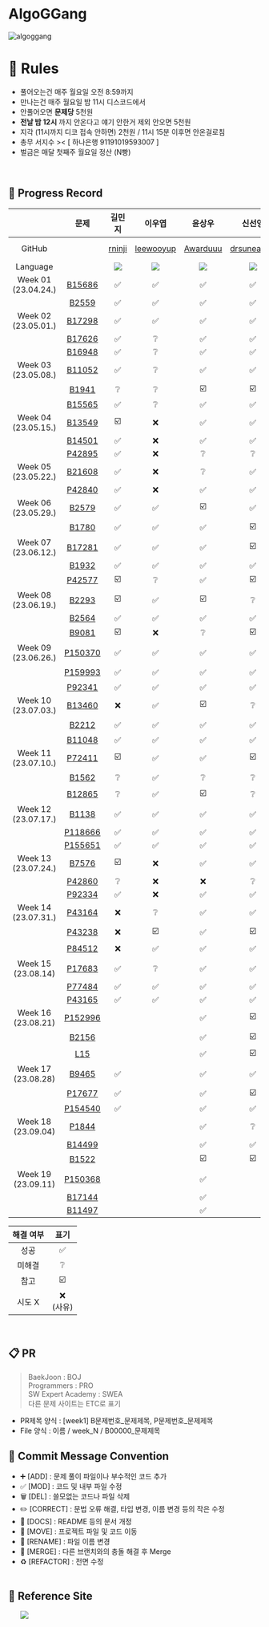 # AlgoGGang
![algoggang](https://user-images.githubusercontent.com/78344310/232940078-f967326a-118f-48ff-b6b3-53d01d27d7ef.jpg)

# 📝 Rules
- 풀어오는건 매주 월요일 오전 8:59까지 </br>
- 만나는건 매주 월요일 밤 11시 디스코드에서 </br>
- 안풀어오면 **문제당** 5천원 </br>
- **전날 밤 12시** 까지 안온다고 얘기 안한거 제외 안오면 5천원 </br>
- 지각 (11시까지 디코 접속 안하면) 2천원 / 11시 15분 이후면 안온걸로침 </br>
- 총무 서지수 >< [ 하나은행 91191019593007 ] </br>
- 벌금은 매달 첫째주 월요일 정산 (N빵) </br>
<br>

## 📍 Progress Record
|  | 문제 | 길민지 | 이우엽 | 윤상우 | 신선영 | 서지수 | 곽승규 | 김태선 | 김준서 |
| :---: | :---: | :---: | :---: | :---: | :---: | :---: | :---: | :---: | :---: |
| GitHub | | [rninji](https://github.com/rninji) | [leewooyup](https://github.com/leewooyup) | [Awarduuu](https://github.com/Awarduuu) | [drsuneamer](https://github.com/drsuneamer) | [seojisoosoo](https://github.com/seojisoosoo) | [SeungGyu-Kwak](https://github.com/SeungGyu-Kwak) | [KimTaeseon](https://github.com/KiM-Taeseon) |[adoo24](https://github.com/adoo24)|
| Language | | <img src="https://img.shields.io/badge/Python-3776AB?style=for-the-badge&logo=python&logoColor=white"> | <img src="https://img.shields.io/badge/Python-3776AB?style=for-the-badge&logo=python&logoColor=white"> | <img src="https://img.shields.io/badge/Python-3776AB?style=for-the-badge&logo=python&logoColor=white"> | <img src="https://img.shields.io/badge/Python-3776AB?style=for-the-badge&logo=python&logoColor=white"> | <img src="https://img.shields.io/badge/Python-3776AB?style=for-the-badge&logo=python&logoColor=white"> | <img src="https://img.shields.io/badge/Python-3776AB?style=for-the-badge&logo=python&logoColor=white"> | <img src="https://img.shields.io/badge/Python-3776AB?style=for-the-badge&logo=python&logoColor=white"> | <img src="https://img.shields.io/badge/Python-3776AB?style=for-the-badge&logo=python&logoColor=white"> |
| Week 01</br>(23.04.24.) |[B15686](https://www.acmicpc.net/problem/15686) | ✅ | ✅ | ✅ | ✅ | ✅ | - | - | - |
|  |[B2559](https://www.acmicpc.net/problem/2559) | ✅ | ✅ | ✅ | ✅ | ✅ | - | - | - |
| Week 02</br>(23.05.01.) | [B17298](https://www.acmicpc.net/problem/17298) | ✅ | ✅ | ✅ | ✅ | ✅ | - | - | - |
|  | [B17626](https://www.acmicpc.net/problem/17626) | ✅ | ❔ | ✅ | ✅ | ✅ | - | - | - |
|  | [B16948](https://www.acmicpc.net/problem/16948) | ✅ | ❔ | ✅ | ✅ | ✅ | - | - | - |
| Week 03</br>(23.05.08.) | [B11052](https://www.acmicpc.net/problem/11052) | ✅ | ❔ | ✅ | ✅ | ❔ | - | - | - |
|  | [B1941](https://www.acmicpc.net/problem/1941) |  ❔ | ❔ | ☑️ | ☑️ | ❔| - | - | - |
|  | [B15565](https://www.acmicpc.net/problem/15565) |  ✅ | ❔ | ✅ | ✅ | ❔| - | - | - |
| Week 04</br>(23.05.15.) | [B13549](https://acmicpc.net/problem/13549) | ☑️ | ❌ | ✅ | ✅ | ❌ | - | - | - |
|  | [B14501](https://acmicpc.net/problem/14501) |  ✅ | ❌ | ✅ | ✅ | ❌| - | - | - |
|  | [P42895](https://school.programmers.co.kr/learn/courses/30/lessons/42895) | ✅ | ❌ | ❔ | ❔ | ❌ | - | - | - |
| Week 05</br>(23.05.22.) | [B21608](https://acmicpc.net/problem/21608) | ✅ | ❌ | ❔ | ✅ | ❌ | ✅  | - | - |
|  | [P42840](https://school.programmers.co.kr/learn/courses/30/lessons/42840) | ✅ | ❌ | ✅ | ✅ | ✅ | ✅  | - | - |
| Week 06</br>(23.05.29.) | [B2579](https://acmicpc.net/problem/2579) | ✅ | ✅ | ☑️ | ✅ | ❔ | ✅ |   | - |
|  | [B1780](https://acmicpc.net/problem/1780) | ✅ | ✅ | ✅ | ☑️ |  | ✅ |   | - |
| Week 07</br>(23.06.12.) | [B17281](https://acmicpc.net/problem/17281) | ✅ | ✅ | ✅ | ☑️ | ❔ | ✅ | ✅ | - |
|  | [B1932](https://acmicpc.net/problem/1932) | ✅ | ✅ | ✅ | ✅ | ✅  | ✅ | ✅ | - |
|  | [P42577](https://school.programmers.co.kr/learn/courses/30/lessons/42577) | ☑️ | ❔ | ✅ | ☑️ | ✅ | ✅ | ☑️ | - |
| Week 08</br>(23.06.19.) | [B2293](https://acmicpc.net/problem/2293) | ☑️ | ✅ | ☑️ | ❔ | ❌ | ✅ | ☑️ | - |
|  | [B2564](https://acmicpc.net/problem/2564) | ✅ | ✅ | ✅ | ✅ | ❌ | ✅ | ✅ | - |
|  | [B9081](https://acmicpc.net/problem/9081) | ☑️ | ❌ | ❔ | ☑️ | ❌ | ✅ | ☑️ | - |
| Week 09</br>(23.06.26.) | [P150370](https://school.programmers.co.kr/learn/courses/30/lessons/150370) | ✅ | ✅ | ✅ | ✅ | ✅ | ✅ | ✅ | - |
|  | [P159993](https://school.programmers.co.kr/learn/courses/30/lessons/159993) | ✅ | ✅ | ✅ | ✅ | ☑️ | ✅ | ✅ | - |
|  | [P92341](https://school.programmers.co.kr/learn/courses/30/lessons/92341) | ✅ | ✅ | ✅ | ✅ | ✅ | ✅ | ✅ | - |
| Week 10</br>(23.07.03.) | [B13460](https://acmicpc.net/problem/13460) | ❌ | ✅ | ☑️ | ❔ | ❔ | ❌ | ❔ |✅|
|  | [B2212](https://acmicpc.net/problem/2212) | ✅ | ✅ | ✅ |✅  | ☑️ | ❌ | ☑️ |☑️|
|  | [B11048](https://acmicpc.net/problem/11048) | ✅ | ✅ | ✅ | ✅ | ✅ | ❌ | ✅ |✅|
| Week 11</br>(23.07.10.) | [P72411](https://school.programmers.co.kr/learn/courses/30/lessons/72411) | ☑️ | ✅ | ✅ | ☑️ |  | ✅ | ✅ |✅
|  | [B1562](https://www.acmicpc.net/problem/1562) | ❔ | ✅ | ❔ | ❔ |  | ❔  | ☑️ |✅
|  | [B12865](https://www.acmicpc.net/problem/12865) | ❔ | ✅ | ☑️ | ❔ |  | ✅ | ❔ |☑️
| Week 12</br>(23.07.17.) | [B1138](https://www.acmicpc.net/problem/1138) | ✅ | ✅ | ✅ | ✅ |  |  | ✅ |✅
|  | [P118666](https://school.programmers.co.kr/learn/courses/30/lessons/118666) | ✅ | ✅ | ✅ | ✅ |  |  | ✅ |✅
|  | [P155651](https://school.programmers.co.kr/learn/courses/30/lessons/155651) | ✅ | ✅ | ✅ | ✅ |  |  | ✅ |✅
| Week 13</br>(23.07.24.) | [B7576](https://www.acmicpc.net/problem/7576) | ☑️ | ❌ | ✅ | ✅ |  |  | ☑️ |✅
|  | [P42860](https://school.programmers.co.kr/learn/courses/30/lessons/42860) | ❔ | ❌ | ❌ | ❔ |  |  | ❔ |✅
|  | [P92334](https://school.programmers.co.kr/learn/courses/30/lessons/92334) | ✅ | ❌ | ✅ | ✅ |  |  | ✅ |✅
| Week 14</br>(23.07.31.) | [P43164](https://school.programmers.co.kr/learn/courses/30/lessons/43164) | ❌ | ❔ | ✅ | ✅ | ☑️ | ✅ | ☑️ |
|  | [P43238](https://school.programmers.co.kr/learn/courses/30/lessons/43238) | ❌ | ☑️ | ✅ | ☑️ | ☑️ | ✅ | ✅ |
|  | [P84512](https://school.programmers.co.kr/learn/courses/30/lessons/84512) | ❌ | ✅ | ✅ | ✅ | ☑️ | ✅| ✅ |
| Week 15</br>(23.08.14) | [P17683](https://school.programmers.co.kr/learn/courses/30/lessons/17683) | ✅ | ❔ | ✅ | ✅ |  | ❌ | ☑️ |
|  | [P77484](https://school.programmers.co.kr/learn/courses/30/lessons/77484) | ✅ | ✅ | ✅ | ✅ |  | ❌ | ✅ |
|  | [P43165](https://school.programmers.co.kr/learn/courses/30/lessons/43165) | ✅ | ✅ | ✅ | ✅ |  | ❌| ✅ |
| Week 16</br>(23.08.21) | [P152996](https://school.programmers.co.kr/learn/courses/30/lessons/152996) |  |  | ✅ | ☑️ |  | ✅ | ☑️ |
|  | [B2156](https://www.acmicpc.net/problem/2156) |  |  | ✅ | ☑️ |  | ✅ | ✅ |
|  | [L15](https://leetcode.com/problems/3sum/description/) |  |  | ✅ | ☑️ |  | ☑️ | ☑️ |
| Week 17</br>(23.08.28) | [B9465](https://www.acmicpc.net/problem/9465) | ✅ |  | ✅ | ✅ |  |  |  |
|  | [P17677](https://school.programmers.co.kr/learn/courses/30/lessons/17677) | ✅ |  | ✅ | ☑️ |  |  |  |
|  | [P154540](https://school.programmers.co.kr/learn/courses/30/lessons/154540) | ✅ |  | ✅ | ✅ |  |  |  |
| Week 18</br>(23.09.04) | [P1844](https://school.programmers.co.kr/learn/courses/30/lessons/1844) |  |  | ✅ | ❔ |  |  |  |
|  | [B14499](https://www.acmicpc.net/problem/14499) |  |  | ✅ | ✅ |  |  |  |
|  | [B1522](https://www.acmicpc.net/problem/1522) |  |  | ☑️ | ☑️ |  |  |  |
| Week 19</br>(23.09.11) | [P150368](https://school.programmers.co.kr/learn/courses/30/lessons/150368) |  |  | ✅ |  |  |  |  |
|  | [B17144](https://www.acmicpc.net/problem/17144) |  |  | ✅ |  |  |  |  |
|  | [B11497](https://www.acmicpc.net/problem/11497) |  |  | ✅ |  |  |  |  |


| 해결 여부 | 표기 |
| :---: | :---: |
| 성공 | ✅ |
| 미해결 | ❔ |
| 참고 | ☑️ |
| 시도 X | ❌ <br/>(사유) |

</br>



## 📋 PR
> BaekJoon : BOJ  
Programmers : PRO  
SW Expert Academy : SWEA  
다른 문제 사이트는 ETC로 표기
- PR제목 양식 : [week1] B문제번호_문제제목, P문제번호_문제제목
- File 양식 : 이름 / week_N / B00000_문제제목 

## 📍 Commit Message Convention
- ➕ [ADD] : 문제 풀이 파일이나 부수적인 코드 추가
- ✅ [MOD] : 코드 및 내부 파일 수정
- 🗑 [DEL] : 쓸모없는 코드나 파일 삭제
- ✏️ [CORRECT] : 문법 오류 해결, 타입 변경, 이름 변경 등의 작은 수정
- 📄 [DOCS] : README 등의 문서 개정
- 🚚 [MOVE] : 프로젝트 파일 및 코드 이동
- 🔁 [RENAME] : 파일 이름 변경
- 🔀 [MERGE] : 다른 브랜치와의 충돌 해결 후 Merge
- ♻️ [REFACTOR] : 전면 수정
<br></br>

## 📍 Reference Site
&nbsp;&nbsp;&nbsp;&nbsp;&nbsp; <a href="https://teal-floss-6e7.notion.site/b768fa040a774cc6bd4794499c7b0a62?v=7db36103ee40454dbbd17454bc496afc"><img src="https://img.shields.io./badge/Notion-000000?style=for-the-badge&logo=notion&logoColor=white"></a>
